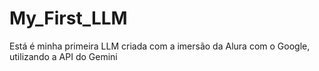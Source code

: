 # My_First_LLM
Está é minha primeira LLM criada com a imersão da Alura com o Google, utilizando a API do Gemini
